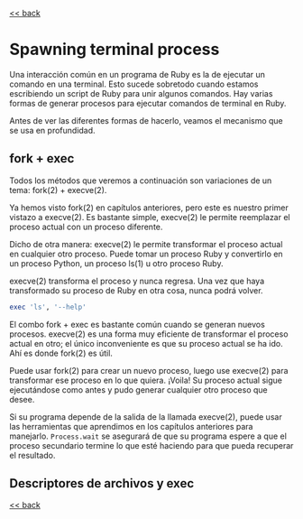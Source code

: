 [<< back](README.md)

# Spawning terminal process

Una interacción común en un programa de Ruby es la de ejecutar un comando en una terminal. Esto sucede sobretodo cuando estamos escribiendo un script de Ruby para unir algunos comandos. Hay varias formas de generar procesos para ejecutar comandos de terminal en Ruby.

Antes de ver las diferentes formas de hacerlo, veamos el mecanismo que se usa en profundidad.

## fork + exec

Todos los métodos que veremos a continuación son variaciones de un tema: fork(2) + execve(2).

Ya hemos visto fork(2) en capítulos anteriores, pero este es nuestro primer vistazo a execve(2). Es bastante simple, execve(2) le permite reemplazar el proceso actual con un proceso diferente.

Dicho de otra manera: execve(2) le permite transformar el proceso actual en cualquier otro proceso. Puede tomar un proceso Ruby y convertirlo en un proceso Python, un proceso ls(1) u otro proceso Ruby.

execve(2) transforma el proceso y nunca regresa. Una vez que haya transformado su proceso de Ruby en otra cosa, nunca podrá volver.

```ruby
exec 'ls', '--help'
```

El combo fork + exec es bastante común cuando se generan nuevos procesos. execve(2) es una forma muy eficiente de transformar el proceso actual en otro; el único inconveniente es que su proceso actual se ha ido. Ahí es donde fork(2) es útil.

Puede usar fork(2) para crear un nuevo proceso, luego use execve(2) para transformar ese proceso en lo que quiera. ¡Voila! Su proceso actual sigue ejecutándose como antes y pudo generar cualquier otro proceso que desee.

Si su programa depende de la salida de la llamada execve(2), puede usar las herramientas que aprendimos en los capítulos anteriores para manejarlo. `Process.wait` se asegurará de que su programa espere a que el proceso secundario termine lo que esté haciendo para que pueda recuperar el resultado.

## Descriptores de archivos y exec


[<< back](README.md)
